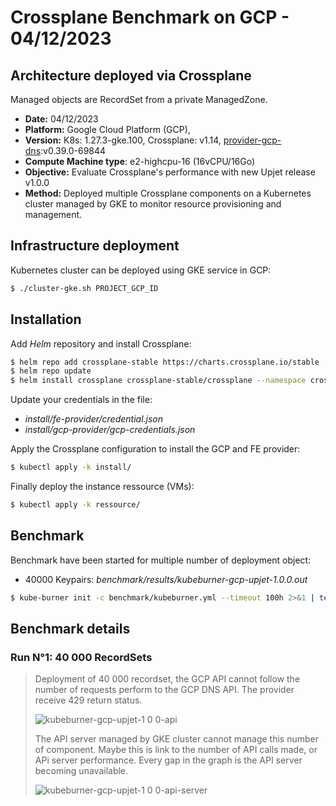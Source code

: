 # Crossplane Benchmark on GCP - 04/12/2023

## Architecture deployed via Crossplane

Managed objects are RecordSet from a private ManagedZone.
- **Date:** 04/12/2023
- **Platform:** Google Cloud Platform (GCP), 
- **Version:** K8s: 1.27.3-gke.100, Crossplane: v1.14, [provider-gcp-dns](https://marketplace.upbound.io/providers/upbound/provider-gcp-dns):v0.39.0-69844
- **Compute Machine type**: e2-highcpu-16 (16vCPU/16Go)
- **Objective:** Evaluate Crossplane's performance with new Upjet release v1.0.0
- **Method:** Deployed multiple Crossplane components on a Kubernetes cluster managed by GKE to monitor resource provisioning and management.

## Infrastructure deployment

Kubernetes cluster can be deployed using GKE service in GCP:
```bash
$ ./cluster-gke.sh PROJECT_GCP_ID
```

## Installation
Add *Helm* repository and install Crossplane:
```bash
$ helm repo add crossplane-stable https://charts.crossplane.io/stable
$ helm repo update
$ helm install crossplane crossplane-stable/crossplane --namespace crossplane-system --create-namespace
```

Update your credentials in the file:
- *install/fe-provider/credential.json*
- *install/gcp-provider/gcp-credentials.json*

Apply the Crossplane configuration to install the GCP and FE provider:
```bash
$ kubectl apply -k install/
```

Finally deploy the instance ressource (VMs):
```bash
$ kubectl apply -k ressource/
```

## Benchmark

Benchmark have been started for multiple number of deployment object:
- 40000 Keypairs: *benchmark/results/kubeburner-gcp-upjet-1.0.0.out*

```bash
$ kube-burner init -c benchmark/kubeburner.yml --timeout 100h 2>&1 | tee kubeburner.out
```

## Benchmark details

### Run N°1: 40 000 RecordSets

> Deployment of 40 000 recordset, the GCP API cannot follow the number of requests perform to the GCP DNS API. The provider receive 429 return status. 
> 
> ![kubeburner-gcp-upjet-1 0 0-api](https://github.com/orange-cloudfoundry/crossplane-benchmark/assets/23292338/f3cb2e6f-d5df-4ff1-9ac1-8cbbd392a552)
>
> The API server managed by GKE cluster cannot manage this number of component. Maybe this is link to the number of API calls made, or APi server performance. Every gap in the graph is the API server becoming unavailable.
>
> ![kubeburner-gcp-upjet-1 0 0-api-server](https://github.com/orange-cloudfoundry/crossplane-benchmark/assets/23292338/e8633bb2-3103-4db4-9417-bb5c1b6e30d2)
> 
